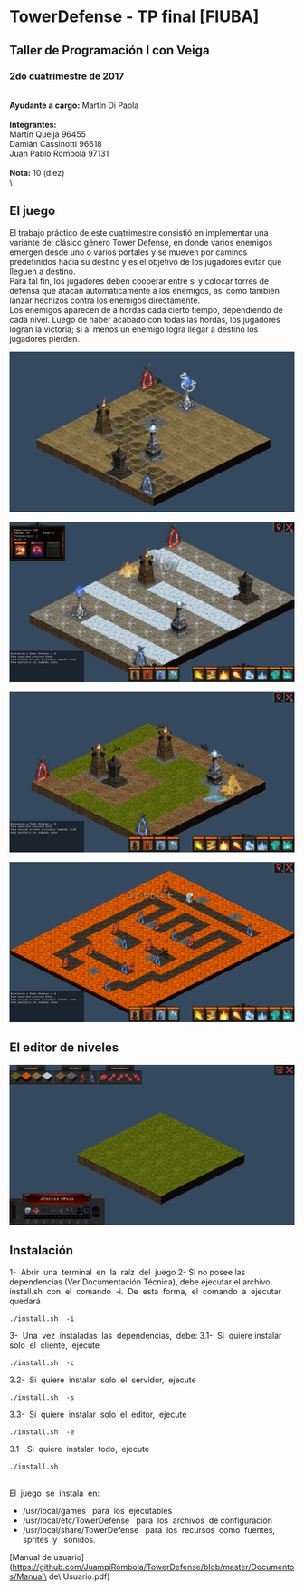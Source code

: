 # TowerDefense - TP final [FIUBA]
## Taller de Programación I con Veiga
### 2do cuatrimestre de 2017
\
**Ayudante a cargo:** Martín Di Paola \
\
**Integrantes:** \
Martín Queija 96455 \
Damián Cassinotti 96618 \
Juan Pablo Rombolá 97131 \
\
**Nota:** 10 (diez)
\
\
## El juego
El trabajo práctico de este cuatrimestre consistió en implementar una variante del clásico género Tower Defense, en donde varios enemigos emergen desde uno o varios portales y se mueven por caminos predefinidos hacia su destino y es el objetivo de los jugadores evitar que lleguen a destino. \
Para tal fin, los jugadores deben cooperar entre sí y colocar torres de defensa que atacan automáticamente a los enemigos, así como también lanzar hechizos contra los enemigos directamente.\
Los enemigos aparecen de a hordas cada cierto tiempo, dependiendo de cada nivel. Luego de haber acabado con todas las hordas, los jugadores logran la victoria; si al menos un enemigo logra llegar a destino los jugadores pierden.

![alt text](https://github.com/JuampiRombola/TowerDefense/blob/master/Resources/Torres.png "Vista al 06/11/17")

![alt text](https://github.com/JuampiRombola/TowerDefense/blob/master/Resources/Juego1.png "Vista nivel Easy")

![alt text](https://github.com/JuampiRombola/TowerDefense/blob/master/Resources/Juego2.png "Vista nivel Medium")

![alt text](https://github.com/JuampiRombola/TowerDefense/blob/master/Resources/Juego3.png "Vista nivel Insane")

## El editor de niveles

![alt text](https://github.com/JuampiRombola/TowerDefense/blob/master/Resources/Editor.png "Vista Editor")

## Instalación

1-​ ​ Abrir​ ​ una​ ​ terminal​ ​ en​ ​ la​ ​ raíz​ ​ del​ ​ juego
2- Si no posee las dependencias (Ver Documentación Técnica), debe ejecutar el archivo
install.sh​ ​ con​ ​ el​ ​ comando​ ​ -i.​ ​ 
De​ ​ esta​ ​ forma,​ ​ el​ ​ comando​ ​ a ​ ​ ejecutar​ ​ quedará​ ​ 
```
./install.sh​ ​ -i
```
3-​ ​ Una​ ​ vez​ ​ instaladas​ ​ las​ ​ dependencias,​ ​ debe:
3.1-​ ​ Si​ ​ quiere​ ​ instalar​ ​ solo​ ​ el​ ​ cliente,​ ​ ejecute​
```
./install.sh​ ​ -c
```
3.2-​ ​ Si​ ​ quiere​ ​ instalar​ ​ solo​ ​ el​ ​ servidor,​ ​ ejecute​ ​ 
```
./install.sh​ ​ -s
```
3.3-​ ​ Si​ ​ quiere​ ​ instalar​ ​ solo​ ​ el​ ​ editor,​ ​ ejecute​ ​ 
```
./install.sh​ ​ -e
```
3.1-​ ​ Si​ ​ quiere​ ​ instalar​ ​ todo,​ ​ ejecute​ ​ 
```
./install.sh
```
\
El​ ​ juego​ ​ se​ ​ instala​ ​ en:
- /usr/local/games ​ ​ para​ ​ los​ ​ ejecutables
- /usr/local/etc/TowerDefense ​ ​ para​ ​ los​ ​ archivos​ ​ de​ ​ configuración
- /usr/local/share/TowerDefense ​ ​ para​ ​ los​ ​ recursos​ ​ como​ ​ fuentes,​ ​ sprites​ ​ y ​ ​ sonidos.

 [Manual de usuario](https://github.com/JuampiRombola/TowerDefense/blob/master/Documentos/Manual\ de\ Usuario.pdf)